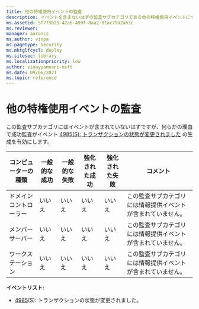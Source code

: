 ```yaml
---
title: 他の特権使用イベントの監査
description: イベントを含まないはずの監査サブカテゴリである他の特権使用イベントについて学び、イベント 4985(S) の生成を有効にする方法を説明します。
ms.assetid: 5f7f5b25-42a6-499f-8aa2-01ac79a2a63c
ms.reviewer: 
manager: aaroncz
ms.author: vinpa
ms.pagetype: security
ms.mktglfcycl: deploy
ms.sitesec: library
ms.localizationpriority: low
author: vinaypamnani-msft
ms.date: 09/06/2021
ms.topic: reference
---
```


# 他の特権使用イベントの監査

この監査サブカテゴリにはイベントが含まれていないはずですが、何らかの理由で成功監査がイベント [4985(S): トランザクションの状態が変更されました](/windows/security/threat-protection/auditing/event-4985) の生成を有効にします。

| コンピューターの種類 | 一般的な成功 | 一般的な失敗 | 強化された成功 | 強化された失敗 | コメント                                                                 |
|-----------------------|---------------|---------------|----------------|----------------|--------------------------------------------------------------------------|
| ドメインコントローラー | いいえ        | いいえ        | いいえ         | いいえ         | この監査サブカテゴリには情報提供イベントが含まれていません。                             |
| メンバーサーバー       | いいえ        | いいえ        | いいえ         | いいえ         | この監査サブカテゴリには情報提供イベントが含まれていません。                             |
| ワークステーション     | いいえ        | いいえ        | いいえ         | いいえ         | この監査サブカテゴリには情報提供イベントが含まれていません。                             |

**イベントリスト:**

-   [4985](event-4985.md)(S): トランザクションの状態が変更されました。


